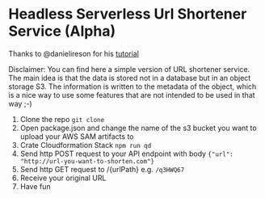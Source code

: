 # Headless Serverless Url Shortener Service (Alpha)

Thanks to @danielireson for his [tutorial](https://medium.freecodecamp.org/how-to-build-a-serverless-url-shortener-using-aws-lambda-and-s3-4fbdf70cbf5c)

Disclaimer: You can find here a simple version of URL shortener service. The main idea is that the data is stored not in a database but in an object storage S3. The information is written to the metadata of the object, which is a nice way to use some features that are not intended to be used in that way ;-)

1. Clone the repo `git clone`
2. Open package.json and change the name of the s3 bucket you want to upload your AWS SAM artifacts to
3. Crate Cloudformation Stack `npm run qd`
4. Send http POST request to your API endpoint with body `{"url": "http://url-you-want-to-shorten.com"}`
5. Send http GET request to /{urlPath} e.g. `/q3HWQ67`
6. Receive your original URL
7. Have fun


